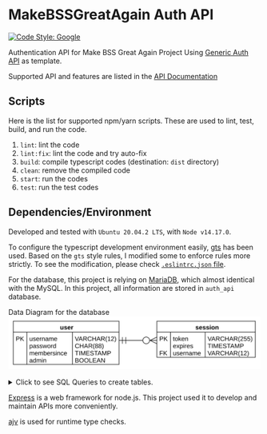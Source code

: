 # MakeBSSGreatAgain Auth API

[![Code Style: Google](https://img.shields.io/badge/code%20style-google-blueviolet.svg)](https://github.com/google/gts)

Authentication API for Make BSS Great Again Project
Using [Generic Auth API](https://github.com/hyecheol123/generic-auth-api) as template.

Supported API and features are listed in the [API Documentation](https://hyecheol123.github.io/MakeBSSGreatAgain-API-Documentation/#section/SecuritySchemes)


## Scripts

Here is the list for supported npm/yarn scripts.
These are used to lint, test, build, and run the code.

1. `lint`: lint the code
2. `lint:fix`: lint the code and try auto-fix
3. `build`: compile typescript codes (destination: `dist` directory)
4. `clean`: remove the compiled code
5. `start`: run the codes
6. `test`: run the test codes


## Dependencies/Environment

Developed and tested with `Ubuntu 20.04.2 LTS`, with `Node v14.17.0`.

To configure the typescript development environment easily, [gts](https://github.com/google/gts) has been used.
Based on the `gts` style rules, I modified some to enforce rules more strictly.
To see the modification, please check [`.eslintrc.json` file](https://github.com/hyecheol123/generic-auth-api/blob/main/.eslintrc.json).

For the database, this project is relying on [MariaDB](https://mariadb.org/), which almost identical with the MySQL.
In this project, all information are stored in `auth_api` database.  

Data Diagram for the database  
![AuthERD.svg](img/AuthERD.svg)

<details>
  <summary>Click to see SQL Queries to create tables.</summary>

  SQL Query to create `user` table is 
  ``` SQL
  CREATE TABLE user (
    username VARCHAR(12) NOT NULL PRIMARY KEY,
    password CHAR(88) NOT NULL,
    membersince TIMESTAMP NOT NULL,
    admin BOOLEAN NOT NULL
  );
  ```
  
  SQL Query to create `session` table is
  ```SQL
  CREATE TABLE session (
    token VARCHAR(255) NOT NULL PRIMARY KEY,
    expires TIMESTAMP NULL DEFAULT NULL,
    username VARCHAR(12) NOT NULL,
    FOREIGN KEY (username) REFERENCES user(username) ON DELETE CASCADE ON UPDATE NO ACTION
  );
  ```
</details>

[Express](https://expressjs.com/) is a web framework for node.js.
This project used it to develop and maintain APIs more conveniently.

[ajv](https://ajv.js.org/) is used for runtime type checks.

